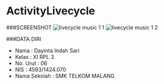 # ActivityLivecycle

###SCREENSHOT
![livecycle music 1 1](https://cloud.githubusercontent.com/assets/22117431/22322436/b21111b8-e3ce-11e6-8678-e4b80c511c65.JPG)
![livecycle music 1 2](https://cloud.githubusercontent.com/assets/22117431/22322438/ba234952-e3ce-11e6-8acd-cf66befbd98e.JPG)

###DATA DIRI
- Nama          : Dayinta Indah Sari
- Kelas         : XI RPL 3
- No. Urut      : 06
- NIS           : 4593/1424.070
- Nama Sekolah  : SMK TELKOM MALANG
